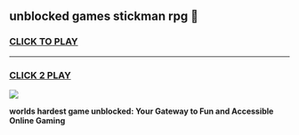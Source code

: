 
## unblocked games stickman rpg 👋
<h3>
<a href="https://premium.freeplayer.one?title=unblocked_games_stickman_rpg&ref=13F">CLICK TO PLAY</a></h3>
<hr>

<h3>
<a href="https://premium.freeplayer.one?title=unblocked_games_stickman_rpg&ref=13F">CLICK 2 PLAY</a>
  
</h3>

<a href="https://premium.freeplayer.one?title=unblocked_games_stickman_rpg&ref=12F/"><img src="https://clearcache.store/games.png"></a>


**worlds hardest game unblocked: Your Gateway to Fun and Accessible Online Gaming**
